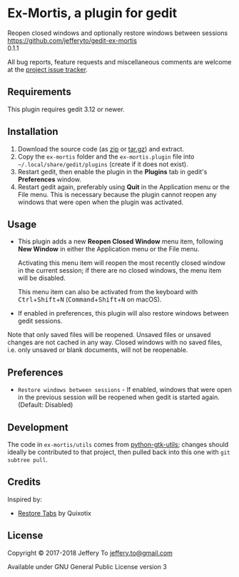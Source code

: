 # Ex-Mortis, a plugin for gedit

Reopen closed windows and optionally restore windows between sessions  
<https://github.com/jefferyto/gedit-ex-mortis>  
0.1.1

All bug reports, feature requests and miscellaneous comments are welcome
at the [project issue tracker][].

## Requirements

This plugin requires gedit 3.12 or newer.

## Installation

1.  Download the source code (as [zip][] or [tar.gz][]) and extract.
2.  Copy the `ex-mortis` folder and the `ex-mortis.plugin` file into
    `~/.local/share/gedit/plugins` (create if it does not exist).
3.  Restart gedit, then enable the plugin in the **Plugins** tab in
    gedit's **Preferences** window.
4.  Restart gedit again, preferably using **Quit** in the Application
    menu or the File menu. This is necessary because the plugin cannot
    reopen any windows that were open when the plugin was activated.

## Usage

*   This plugin adds a new **Reopen Closed Window** menu item, following
    **New Window** in either the Application menu or the File menu.

    Activating this menu item will reopen the most recently closed
    window in the current session; if there are no closed windows, the
    menu item will be disabled.

    This menu item can also be activated from the keyboard with
    <kbd>Ctrl</kbd>+<kbd>Shift</kbd>+<kbd>N</kbd>
    (<kbd>Command</kbd>+<kbd>Shift</kbd>+<kbd>N</kbd> on macOS).

*   If enabled in preferences, this plugin will also restore windows
    between gedit sessions.

Note that only saved files will be reopened. Unsaved files or unsaved
changes are not cached in any way. Closed windows with no saved files,
i.e. only unsaved or blank documents, will not be reopenable.

## Preferences

*   `Restore windows between sessions` - If enabled, windows that were
    open in the previous session will be reopened when gedit is started
    again. (Default: Disabled)

## Development

The code in `ex-mortis/utils` comes from [python-gtk-utils][]; changes
should ideally be contributed to that project, then pulled back into
this one with `git subtree pull`.

## Credits

Inspired by:

*   [Restore Tabs][] by Quixotix

## License

Copyright &copy; 2017-2018 Jeffery To <jeffery.to@gmail.com>

Available under GNU General Public License version 3


[project issue tracker]: https://github.com/jefferyto/gedit-ex-mortis/issues
[zip]: https://github.com/jefferyto/gedit-ex-mortis/archive/master.zip
[tar.gz]: https://github.com/jefferyto/gedit-ex-mortis/archive/master.tar.gz
[python-gtk-utils]: https://github.com/jefferyto/python-gtk-utils
[Restore Tabs]: https://github.com/Quixotix/gedit-restore-tabs
